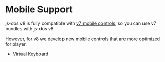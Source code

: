 # Mobile Support

js-dos v8 is fully compatible with [v7 mobile controls](mobile-support-v7.md), so you can use v7 bundles
with js-dos v8. 

However, for v8 we [develop](https://github.com/caiiiycuk/layers/) new mobile controls that are more optimized for player.
- [Virtual Keyboard](Virtual-Keyboard.md)